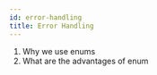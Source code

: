 ```yaml
---
id: error-handling
title: Error Handling
---
```


1. Why we use enums
1. What are the advantages of enum
